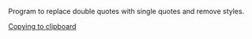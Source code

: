 
Program to replace double quotes with single quotes and remove styles. 

[Copying to clipboard](https://www.w3schools.com/howto/howto_js_copy_clipboard.asp)


